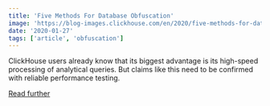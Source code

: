 ```yaml
---
title: 'Five Methods For Database Obfuscation'
image: 'https://blog-images.clickhouse.com/en/2020/five-methods-for-database-obfuscation/main.jpg'
date: '2020-01-27'
tags: ['article', 'obfuscation']
---
```


ClickHouse users already know that its biggest advantage is its high-speed processing of analytical queries. But claims like this need to be confirmed with reliable performance testing.

[Read further](https://habr.com/en/company/yandex/blog/485096/)
